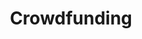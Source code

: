 ---
layout: crowdfunding
title: Crowdfunding
permalink: "/crowdfunding.html"
description: 'Investissez dans des projets prometteurs'

---